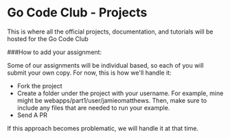 Go Code Club - Projects
========

This is where all the official projects, documentation, and tutorials will be hosted for the Go Code Club

###How to add your assignment:

Some of our assignments will be individual based, so each of you will submit your own copy.  For now, this is how we'll handle it:

- Fork the project
- Create a folder under the project with your username.  For example, mine might be webapps/part1/user/jamieomatthews.  Then, make sure to include any files that are needed to run your example.  
- Send A PR

If this approach becomes problematic, we will handle it at that time.



